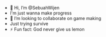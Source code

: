 - 👋 Hi, I’m @SebuahWijen
- I'm just wanna make progress
- 💞️ I’m looking to collaborate on game making
- Just trying survive
- ⚡ Fun fact: God never give us lemon

<!---
Im just a Student that looking for new hobbies...

